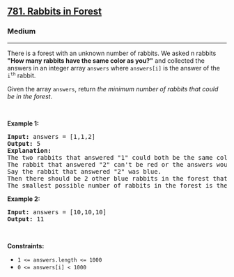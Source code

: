 <h2><a href="https://leetcode.com/problems/rabbits-in-forest/">781. Rabbits in Forest</a></h2><h3>Medium</h3><hr><div style="user-select: auto;"><p style="user-select: auto;">There is a forest with an unknown number of rabbits. We asked n rabbits <strong style="user-select: auto;">"How many rabbits have the same color as you?"</strong> and collected the answers in an integer array <code style="user-select: auto;">answers</code> where <code style="user-select: auto;">answers[i]</code> is the answer of the <code style="user-select: auto;">i<sup style="user-select: auto;">th</sup></code> rabbit.</p>

<p style="user-select: auto;">Given the array <code style="user-select: auto;">answers</code>, return <em style="user-select: auto;">the minimum number of rabbits that could be in the forest</em>.</p>

<p style="user-select: auto;">&nbsp;</p>
<p style="user-select: auto;"><strong class="example" style="user-select: auto;">Example 1:</strong></p>

<pre style="user-select: auto;"><strong style="user-select: auto;">Input:</strong> answers = [1,1,2]
<strong style="user-select: auto;">Output:</strong> 5
<strong style="user-select: auto;">Explanation:</strong>
The two rabbits that answered "1" could both be the same color, say red.
The rabbit that answered "2" can't be red or the answers would be inconsistent.
Say the rabbit that answered "2" was blue.
Then there should be 2 other blue rabbits in the forest that didn't answer into the array.
The smallest possible number of rabbits in the forest is therefore 5: 3 that answered plus 2 that didn't.
</pre>

<p style="user-select: auto;"><strong class="example" style="user-select: auto;">Example 2:</strong></p>

<pre style="user-select: auto;"><strong style="user-select: auto;">Input:</strong> answers = [10,10,10]
<strong style="user-select: auto;">Output:</strong> 11
</pre>

<p style="user-select: auto;">&nbsp;</p>
<p style="user-select: auto;"><strong style="user-select: auto;">Constraints:</strong></p>

<ul style="user-select: auto;">
	<li style="user-select: auto;"><code style="user-select: auto;">1 &lt;= answers.length &lt;= 1000</code></li>
	<li style="user-select: auto;"><code style="user-select: auto;">0 &lt;= answers[i] &lt; 1000</code></li>
</ul>
</div>